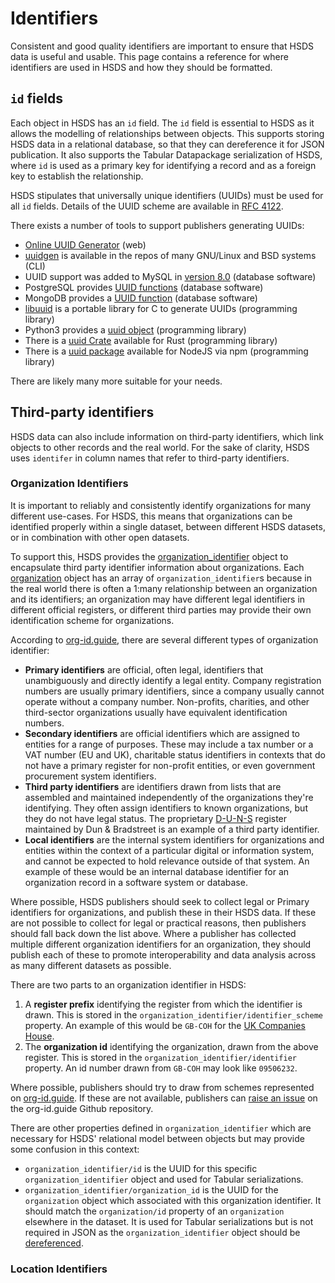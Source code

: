 Identifiers
===========

Consistent and good quality identifiers are important to ensure that HSDS data is useful and usable. This page contains a reference for where identifiers are used in HSDS and how they should be formatted.

## `id` fields

Each object in HSDS has an `id` field. The `id` field is essential to HSDS as it allows the modelling of relationships between objects. This supports storing HSDS data in a relational database, so that they can dereference it for JSON publication. It also supports the Tabular Datapackage serialization of HSDS, where `id` is used as a primary key for identifying a record and as a foreign key to establish the relationship.

HSDS stipulates that universally unique identifiers (UUIDs) must be used for all `id` fields. Details of the UUID scheme are available in [RFC 4122](https://datatracker.ietf.org/doc/html/rfc4122).

There exists a number of tools to support publishers generating UUIDs:

* [Online UUID Generator](https://www.uuidgenerator.net/) (web)
* [uuidgen](https://www.man7.org/linux/man-pages/man1/uuidgen.1.html) is available in the repos of many GNU/Linux and BSD systems (CLI)
* UUID support was added to MySQL in [version 8.0](https://dev.mysql.com/blog-archive/mysql-8-0-uuid-support/) (database software)
* PostgreSQL provides [UUID functions](https://www.postgresql.org/docs/current/functions-uuid.html) (database software)
* MongoDB provides a [UUID function](https://www.mongodb.com/docs/manual/reference/method/UUID/) (database software)
* [libuuid](https://sourceforge.net/projects/libuuid/files/) is a portable library for C to generate UUIDs (programming library)
* Python3 provides a [uuid object](https://docs.python.org/3/library/uuid.html) (programming library)
* There is a [uuid Crate](https://docs.rs/uuid/latest/uuid/#) available for Rust (programming library)
* There is a [uuid package](https://www.npmjs.com/package/uuid) available for NodeJS via npm (programming library)

There are likely many more suitable for your needs.


## Third-party identifiers
HSDS data can also include information on third-party identifiers, which link objects to other records and the real world. For the sake of clarity, HSDS uses `identifer` in column names that refer to third-party identifiers.

### Organization Identifiers

It is important to reliably and consistently identify organizations for many different use-cases. For HSDS, this means that organizations can be identified properly within a single dataset, between different HSDS datasets, or in combination with other open datasets.

To support this, HSDS provides the [organization_identifier](schema_reference.md#organization-identifier) object to encapsulate third party identifier information about organizations. Each [organization](schema_reference.md#organization) object has an array of `organization_identifier`s because in the real world there is often a 1:many relationship between an organization and its identifiers; an organization may have different legal identifiers in different official registers, or different third parties may provide their own identification scheme for organizations.

According to [org-id.guide](http://docs.org-id.guide/en/latest/terminology/), there are several different types of organization identifier:

* **Primary identifiers** are official, often legal, identifiers that unambiguously and directly identify a legal entity. Company registration numbers are usually primary identifiers, since a company usually cannot operate without a company number. Non-profits, charities, and other third-sector organizations usually have equivalent identification numbers.
* **Secondary identifiers** are official identifiers which are assigned to entities for a range of purposes. These may include a tax number or a VAT number (EU and UK), charitable status identifiers in contexts that do not have a primary register for non-profit entities, or even government procurement system identifiers.
* **Third party identifiers** are identifiers drawn from lists that are assembled and maintained independently of the organizations they're identifying. They often assign identifiers to known organizations, but they do not have legal status. The proprietary [D-U-N-S](https://en.wikipedia.org/wiki/Data_Universal_Numbering_System) register maintained by Dun & Bradstreet is an example of a third party identifier.
* **Local identifiers** are the internal system identifiers for organizations and entities within the context of a particular digital or information system, and cannot be expected to hold relevance outside of that system. An example of these would be an internal database identifier for an organization record in a software system or database.

Where possible, HSDS publishers should seek to collect legal or Primary identifiers for organizations, and publish these in their HSDS data. If these are not possible to collect for legal or practical reasons, then publishers should fall back down the list above. Where a publisher has collected multiple different organization identifiers for an organization, they should publish each of these to promote interoperability and data analysis across as many different datasets as possible.

There are two parts to an organization identifier in HSDS:

1. A **register prefix** identifying the register from which the identifier is drawn. This is stored in the `organization_identifier/identifier_scheme` property. An example of this would be `GB-COH` for the [UK Companies House](http://org-id.guide/list/GB-COH).
2. The **organization id** identifying the organization, drawn from the above register. This is stored in the `organization_identifier/identifier` property. An id number drawn from `GB-COH` may look like `09506232`.

Where possible, publishers should try to draw from schemes represented on [org-id.guide](https://org-id.guide). If these are not available, publishers can [raise an issue](https://github.com/org-id/register/issues) on the org-id.guide Github repository.

There are other properties defined in `organization_identifier` which are necessary for HSDS' relational model between objects but may provide some confusion in this context:

* `organization_identifier/id` is the UUID for this specific `organization_identifier` object and used for Tabular serializations.
* `organization_identifier/organization_id` is the UUID for the `organization` object which associated with this organization identifier. It should match the `organization/id` property of an `organization` elsewhere in the dataset. It is used for Tabular serializations but is not required in JSON as the `organization_identifier` object should be [dereferenced](serialization.md#dereferencing).


### Location Identifiers


